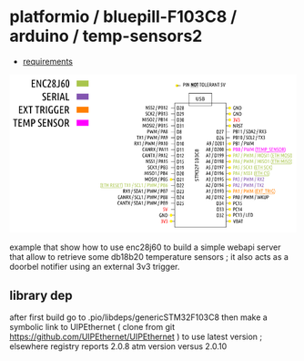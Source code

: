 # platformio / bluepill-F103C8 / arduino / temp-sensors2

- [requirements](https://github.com/devel0/iot-examples#development-1)

![](stm32f103c8.png)

example that show how to use enc28j60 to build a simple webapi server that allow to retrieve some db18b20 temperature sensors ; it also acts as a doorbel notifier using an external 3v3 trigger.

## library dep

after first build go to .pio/libdeps/genericSTM32F103C8 then make a symbolic link to UIPEthernet ( clone from git https://github.com/UIPEthernet/UIPEthernet ) to use latest version ; elsewhere registry reports 2.0.8 atm version versus 2.0.10